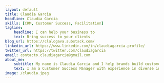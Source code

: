 ```yaml
---
layout: default
title: Claudia Garcia
headline: Claudia Garcia
skills: [CRM, Customer Success, Facilitation]
tagline: 
    headline: I can help your business to
    text: Bring success to your clients
blog_url: https://clalogava.substack.com/
linkedin_url: https://www.linkedin.com/in/claudiagarcia-profile/
twitter_url: https://twitter.com/claudiagarcia
email: contacto.claudiagarcia@gmail.com
about_me:
    subtitle: My name is Claudia Garcia and I help brands build customer-centric interactions
    text: I am a Customer Success Manager with experience in diverse industries, I specilise in fostering strong client relationships, driving feature adoption, and accelerating growth.
image: /claudia.jpeg
---
```

